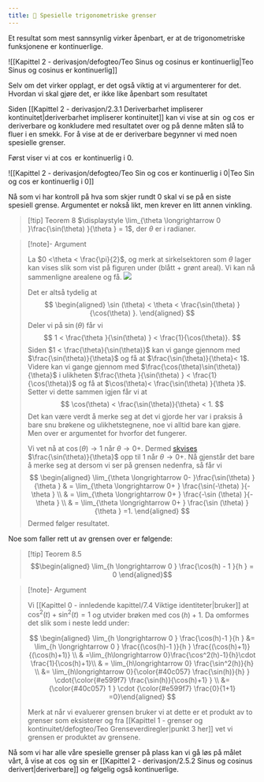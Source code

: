 ```yaml
---
title: 📄 Spesielle trigonometriske grenser
---
```

Et resultat som mest sannsynlig virker åpenbart, er at de trigonometriske funksjonene er kontinuerlige.

![[Kapittel 2 - derivasjon/defogteo/Teo Sinus og cosinus er kontinuerlig|Teo Sinus og cosinus er kontinuerlig]]

Selv om det virker opplagt, er det også viktig at vi argumenterer for det. Hvordan vi skal gjøre det, er ikke like åpenbart som resultatet

Siden [[Kapittel 2 - derivasjon/2.3.1 Deriverbarhet impliserer kontinuitet|deriverbarhet impliserer kontinuitet]] kan vi vise at $\sin$ og $\cos$ er deriverbare og konkludere med resultatet over og på denne måten slå to fluer i en smekk. For å vise at de er deriverbare begynner vi med noen spesielle grenser. 

Først viser vi at $\cos$ er kontinuerlig i $0$.

![[Kapittel 2 - derivasjon/defogteo/Teo Sin og cos er kontinuerlig i 0|Teo Sin og cos er kontinuerlig i 0]]

Nå som vi har kontroll på hva som skjer rundt 0 skal vi se på en siste spesiell grense. Argumentet er nokså likt, men krever en litt annen vinkling. 

> [!tip] Teorem 8 
>   $\displaystyle \lim_{\theta \longrightarrow 0 }\frac{\sin(\theta) }{\theta } = 1$, der $\theta$ er i radianer. 

> [!note]- Argument 
> 
> La $0 <\theta < \frac{\pi}{2}$, og merk at sirkelsektoren som $\theta$ lager kan vises slik som vist på figuren under (blått + grønt areal). Vi kan nå sammenligne arealene og få.
> ![](Files/shapes%20at%2024-07-30%2012.09.00.svg)
> 
> Det er altså tydelig at
> $$
> \begin{aligned} 
>   \sin (\theta) < \theta < \frac{\sin(\theta) }{\cos(\theta) }.
> \end{aligned} 
> $$
> Deler vi på $\sin(\theta)$ får vi
> $$
> 1 < \frac{\theta }{\sin(\theta) } < \frac{1}{\cos(\theta)}.
> $$
> Siden $1 < \frac{\theta}{\sin(\theta)}$ kan vi gange gjennom med $\frac{\sin(\theta)}{\theta}$ og få at $\frac{\sin(\theta)}{\theta}< 1$. Videre kan vi gange gjennom med $\frac{\cos(\theta)\sin(\theta)}{\theta}$ i ulikheten $\frac{\theta }{\sin(\theta) } < \frac{1}{\cos(\theta)}$ og få at $\cos(\theta)< \frac{\sin(\theta) }{\theta }$. Setter vi dette sammen igjen får vi at
> $$
> \cos(\theta) < \frac{\sin(\theta)}{\theta} < 1.
> $$
> Det kan være verdt å merke seg at det vi gjorde her var i praksis å bare snu brøkene og ulikhetstegnene, noe vi alltid bare kan gjøre. Men over er argumentet for hvorfor det fungerer. 
> 
> Vi vet nå at $\cos(\theta) \longrightarrow 1$ når $\theta \longrightarrow 0+$. Dermed [skvises](Kapittel%201%20-%20grenser%20og%20kontinuitet/defogteo/Teo%20Skviseteoremet.md) $\frac{\sin(\theta)}{\theta}$ opp til $1$ når $\theta \longrightarrow 0+$. Nå gjenstår det bare å merke seg at dersom vi ser på grensen nedenfra, så får vi
> $$
> \begin{aligned} 
>  \lim_{\theta \longrightarrow  0- }\frac{\sin(\theta) }{\theta } 
> & = \lim_{\theta \longrightarrow  0+ } \frac{\sin(-\theta) }{-\theta } \\
> & = \lim_{\theta \longrightarrow  0+ } \frac{-\sin (\theta) }{-\theta }  \\
> & =  \lim_{\theta \longrightarrow  0+ } \frac{\sin (\theta) }{\theta } =1. 
> \end{aligned} 
> $$
> Dermed følger resultatet. 

Noe som faller rett ut av grensen over er følgende:

> [!tip] Teorem 8.5
> $$\begin{aligned} \lim_{h \longrightarrow 0 } \frac{\cos(h) - 1 }{h } = 0  \end{aligned}$$  

> [!note]- Argument 
>
>Vi [[Kapittel 0 - innledende kapittel/7.4 Viktige identiteter|bruker]] at $\cos^2(t)+\sin^2(t) = 1$ og utvider brøken med $\cos(h)+1$. Da omformes det slik som i neste ledd under: 
>
>$$
>\begin{aligned} \lim_{h \longrightarrow  0  } \frac{\cos(h)-1 }{h } &= \lim_{h \longrightarrow  0  } \frac{(\cos(h)-1 )}{h } \frac{(\cos(h)+1)}{(\cos(h)+1)} \\ & =\lim_{h\longrightarrow  0}\frac{\cos^2(h)-1}{h}\cdot \frac{1}{\cos(h)+1}\\ & = \lim_{h\longrightarrow  0} \frac{\sin^2(h)}{h} \\ &= \lim_{h\longrightarrow  0}{\color{#40c057}  \frac{\sin(h)}{h} } \cdot{\color{#e599f7}  \frac{\sin(h)}{\cos(h)+1}  } \\ &=   {\color{#40c057} 1 } \cdot {\color{#e599f7} \frac{0}{1+1}  =0}\end{aligned}
>$$
>
>Merk at når vi evaluerer grensen bruker vi at dette er et produkt av to grenser som eksisterer og fra [[Kapittel 1 - grenser og kontinuitet/defogteo/Teo Grenseverdiregler|punkt 3 her]] vet vi grensen er produktet av grensene. 

Nå som vi har alle våre spesielle grenser på plass kan vi gå løs på målet vårt, å vise at $\cos$ og $\sin$ er [[Kapittel 2 - derivasjon/2.5.2 Sinus og cosinus derivert|deriverbare]] og følgelig også kontinuerlige.